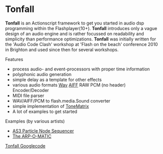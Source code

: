 # Tonfall #

**Tonfall** is an Actionscript framework to get you started in audio dsp programming within the Flashplayer(10+).
**Tonfall** introduces only a vague design of an audio engine and is rather focussed on readability and simplicity than performance optimizations.
**Tonfall** was initially written for the 'Audio Code Clash' workshop at 'Flash on the beach' conference 2010 in Brighton and used since then for several workshops.

Features
  * process audio- and event-processors with proper time information
  * polyphonic audio generation
  * simple delay as a template for other effects
  * various audio formats [Wav](http://en.wikipedia.org/wiki/WAV) [AIFF](http://en.wikipedia.org/wiki/AIFF) RAW PCM (no header) Encoder/Decoder
  * MIDI file parser
  * WAV/AIFF/PCM to flash.media.Sound converter
  * simple implementation of [ToneMatrix](http://lab.andre-michelle.com/tonematrix)
  * A lot of examples to get started

Examples (by various artists)
  * [AS3 Particle Node Sequencer](http://blog.soulwire.co.uk/laboratory/flash/as3-tonfall-particle-node-sequencer)
  * [The ARP-O-MATIC](http://plan8.se/work/the-arp-o-matic)

[Tonfall Googlecode](http://tonfall.googlecode.com)